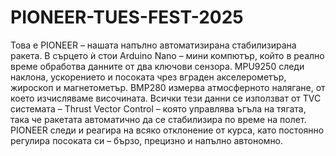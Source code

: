 # PIONEER-TUES-FEST-2025

Това е PIONEER – нашата напълно автоматизирана стабилизирана ракета. В сърцето ѝ стои Arduino Nano – мини компютър, който в реално време обработва данните от два ключови сензора. MPU9250 следи наклона, ускорението и посоката чрез вграден акселерометър, жироскоп и магнетометър. BMP280 измерва атмосферното налягане, от което изчисляваме височината. Всички тези данни се използват от TVC системата – Thrust Vector Control – която управлява ъгъла на тягата, така че ракетата автоматично да се стабилизира по време на полет. PIONEER следи и реагира на всяко отклонение от курса, като постоянно регулира посоката си – бързо, прецизно и напълно автономно.